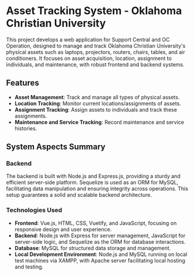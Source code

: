 # Asset Tracking System - Oklahoma Christian University

This project develops a web application for Support Central and OC Operation, designed to manage and track Oklahoma Christian University's physical assets such as laptops, projectors, routers, chairs, tables, and air conditioners. It focuses on asset acquisition, location, assignment to individuals, and maintenance, with robust frontend and backend systems.

## Features

- **Asset Management**: Track and manage all types of physical assets.
- **Location Tracking**: Monitor current locations/assignments of assets.
- **Assignment Tracking**: Assign assets to individuals and track these assignments.
- **Maintenance and Service Tracking**: Record maintenance and service histories.

## System Aspects Summary

### Backend

The backend is built with Node.js and Express.js, providing a sturdy and efficient server-side platform. Sequelize is used as an ORM for MySQL, facilitating data manipulation and ensuring integrity across operations. This setup guarantees a solid and scalable backend architecture.

### Technologies Used

- **Frontend**: Vue.js, HTML, CSS, Vuetify, and JavaScript, focusing on responsive design and user experience.
- **Backend**: Node.js with Express for server management, JavaScript for server-side logic, and Sequelize as the ORM for database interactions.
- **Database**: MySQL for structured data storage and management.
- **Local Development Environment**: Node.js and MySQL running on local test machines via XAMPP, with Apache server facilitating local hosting and testing.

